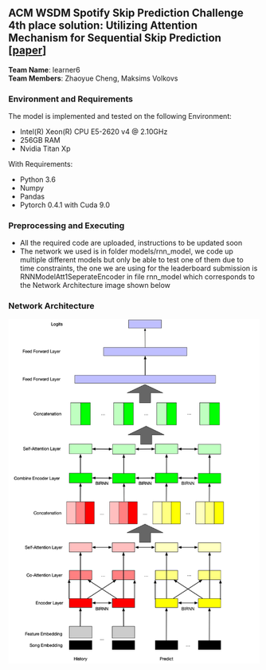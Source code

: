 ## ACM WSDM Spotify Skip Prediction Challenge 4th place solution: Utilizing Attention Mechanism for Sequential Skip Prediction [[paper](https://github.com/ZhaoyueCheng/WSDM_Spotify/blob/master/pdf/WSDM_Challenge.pdf)]

**Team Name**: learner6  
**Team Members**: Zhaoyue Cheng, Maksims Volkovs

### Environment and Requirements
The model is implemented and tested on the following Environment:
* Intel(R) Xeon(R) CPU E5-2620 v4 @ 2.10GHz
* 256GB RAM
* Nvidia Titan Xp

With Requirements:
* Python 3.6
* Numpy
* Pandas
* Pytorch 0.4.1 with Cuda 9.0

### Preprocessing and Executing
* All the required code are uploaded, instructions to be updated soon
* The network we used is in folder models/rnn_model, we code up multiple different models but only be able to test one of them due to time constraints, the one we are using for the leaderboard submission is RNNModelAtt1SeperateEncoder in file rnn_model which corresponds to the Network Architecture image shown below

### Network Architecture
![Image of Architecture](https://github.com/ZhaoyueCheng/WSDM_Spotify/blob/master/pics/architecture.jpg)

